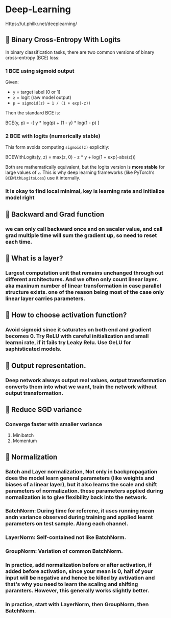# Deep-Learning

Https://ut.philkr.net/deeplearning/

## :palm_tree: Binary Cross-Entropy With Logits

In binary classification tasks, there are two common versions of binary cross-entropy (BCE) loss:

### 1 BCE using sigmoid output

Given:
- `y` = target label (0 or 1)
- `z` = logit (raw model output)
- `p = sigmoid(z) = 1 / (1 + exp(-z))`

Then the standard BCE is:
 
BCE(y, p) = -[ y * log(p) + (1 - y) * log(1 - p) ]

### 2 BCE with logits (numerically stable)

This form avoids computing `sigmoid(z)` explicitly:

BCEWithLogits(y, z) = max(z, 0) - z * y + log(1 + exp(-abs(z)))

Both are mathematically equivalent, but the logits version is **more stable** for large values of `z`. This is why deep learning frameworks (like PyTorch’s `BCEWithLogitsLoss`) use it internally.

### It is okay to find local minimal, key is learning rate and initialize model right

## :palm_tree: Backward and Grad function
### we can only call backward once and on sacaler value, and call grad multiple time will sum the gradient up, so need to reset each time.

## :palm_tree: What is a layer?
### Largest computation unit that remains unchanged through out different architectures. And we often only count linear layer. aka maxinum number of linear transformation in case parallel structure exists. one of the reason being most of the case only linear layer carries parameters.

## :palm_tree: How to choose activation function?
### Avoid sigmoid since it saturates on both end and gradient becomes 0. Try ReLU with careful initialization and small learnni rate, if it fails try Leaky Relu. Use GeLU for saphisticated models.

## :palm_tree: Output representation.
### Deep network always output real values, output transformation converts them into what we want, train the network without output transformation.

## 🌴 Reduce SGD variance
### Converge faster with smaller variance
1. Minibatch
2. Momentum

## 🌴 Normalization
### Batch and Layer normalization, Not only in backpropagation does the model learn general parameters (like weights and biases of a linear layer), but it also learns the scale and shift parameters of normalization. these parameters applied during normalization is to give flexibility back into the network.
### BatchNorm: During time for referene, it uses running mean andn variance observed during training and applied learnt parameters on test sample. Along each channel.
### LayerNorm: Self-contained not like BatchNorm.
### GroupNorm: Variation of common BatchNorm.
### In practice, add normalization before or after activation, if added before activation, since your mean is 0, half of your input will be negative and hence be killed by avtivation and that's why you need to learn the scaling and shifting paramters. However, this generally works slightly better.
### In practice, start with LayerNorm, then GroupNorm, then BatchNorm.
